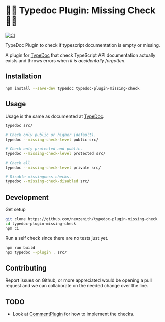 # 🤷‍♀️ Typedoc Plugin: Missing Check 🤷‍♂️

[![CI](https://github.com/neozenith/typedoc-plugin-missing-check/actions/workflows/ci.yml/badge.svg)](https://github.com/neozenith/typedoc-plugin-missing-check/actions/workflows/ci.yml)

TypeDoc Plugin to check if typescript documentation is empty or missing.

A plugin for [TypeDoc](https://github.com/TypeStrong/typedoc) that check TypeScript API documentation actually exists and throws errors when _it is accidentally forgotten_.

## Installation

```bash
npm install --save-dev typedoc typedoc-plugin-missing-check
```

## Usage

Usage is the same as documented at [TypeDoc](https://typedoc.org/guides/installation/#command-line-interface).

```bash
typedoc src/
```

```bash
# Check only public or higher (default).
typedoc --missing-check-level public src/

# Check only protected and public.
typedoc --missing-check-level protected src/

# Check all.
typedoc --missing-check-level private src/

# Disable missingness checks.
typedoc --missing-check-disabled src/
```

## Development

Get setup

```bash
git clone https://github.com/neozenith/typedoc-plugin-missing-check
cd typedoc-plugin-missing-check
npm ci
```

Run a self check since there are no tests just yet.

```bash
npm run build
npx typedoc --plugin . src/
```
## Contributing

Report issues on Github, or more appreciated would be opening a pull request and we can collaborate on the needed change over the line.

## TODO

 - Look at [CommentPlugin](https://github.com/TypeStrong/typedoc/blob/master/src/lib/converter/plugins/CommentPlugin.ts) for how to implement the checks.